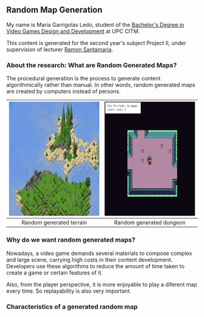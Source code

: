 ## Random Map Generation

My name is Maria Garrigolas Ledo, student of the [Bachelor's Degree in Video Games Design and Development](https://www.citm.upc.edu/ing/estudis/graus-videojocs/) at UPC CITM. 

This content is generated for the second year's subject Project II, under supervision of lecturer [Ramon Santamaria](https://github.com/raysan5).

### About the research: What are Random Generated Maps?

The procedural generation is the process to generate content algorithmically rather than manual. In other words, random generated maps are created by computers instead of persons.

|<img src="https://github.com/Meeeri08/PersonalResearch-Random-Map-Generator/blob/gh-pages/Assets/random_map_1.gif" alt="Height Formula" width="600" height="300">|<img src="https://github.com/Meeeri08/PersonalResearch-Random-Map-Generator/blob/gh-pages/Assets/random_map_2.gif" alt="Height Formula" width="600" height="300">|
|:---:|:---:|
|Random generated terrain|Random generated dungeon|

### Why do we want random generated maps?
Nowadays, a video game demands several materials to compose complex and large scene, carrying high costs in their content development. Developers use these algorithms to
reduce the amount of time taken to create a game or certain features of it.

Also, from the player perspective, it is more enjoyable to play a diferent map every time. So replayability is also very important.


### Characteristics of a generated random map


